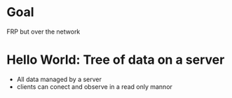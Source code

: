 # Goal

FRP but over the network

# Hello World: Tree of data on a server

* All data managed by a server
* clients can conect and observe in a read only mannor
